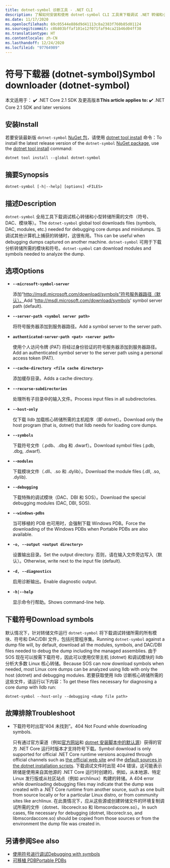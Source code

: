```yaml
---
title: dotnet-symbol 诊断工具 - .NET CLI
description: 了解如何安装和使用 dotnet-symbol CLI 工具来下载调试 .NET 转储和小型转储所需的文件。
ms.date: 11/17/2020
ms.openlocfilehash: 69c05544e886d9d41113c8a2383f760b85d01124
ms.sourcegitcommit: c0b803bffaf101e12f071faf94ca21b46d04ff30
ms.translationtype: HT
ms.contentlocale: zh-CN
ms.lasthandoff: 12/24/2020
ms.locfileid: "97764989"
---
```

# <a name="symbol-downloader-dotnet-symbol"></a><span data-ttu-id="de8a7-103">符号下载器 (dotnet-symbol)</span><span class="sxs-lookup"><span data-stu-id="de8a7-103">Symbol downloader (dotnet-symbol)</span></span>

<span data-ttu-id="de8a7-104">本文适用于： ✔️ .NET Core 2.1 SDK 及更高版本</span><span class="sxs-lookup"><span data-stu-id="de8a7-104">**This article applies to:** ✔️ .NET Core 2.1 SDK and later versions</span></span>

## <a name="install"></a><span data-ttu-id="de8a7-105">安装</span><span class="sxs-lookup"><span data-stu-id="de8a7-105">Install</span></span>

<span data-ttu-id="de8a7-106">若要安装最新版 `dotnet-symbol` [NuGet 包](https://www.nuget.org/packages/dotnet-symbol)，请使用 [dotnet tool install](../tools/dotnet-tool-install.md) 命令：</span><span class="sxs-lookup"><span data-stu-id="de8a7-106">To install the latest release version of the `dotnet-symbol` [NuGet package](https://www.nuget.org/packages/dotnet-symbol), use the [dotnet tool install](../tools/dotnet-tool-install.md) command:</span></span>

```dotnetcli
dotnet tool install --global dotnet-symbol
```

## <a name="synopsis"></a><span data-ttu-id="de8a7-107">摘要</span><span class="sxs-lookup"><span data-stu-id="de8a7-107">Synopsis</span></span>

```console
dotnet-symbol [-h|--help] [options] <FILES>
```

## <a name="description"></a><span data-ttu-id="de8a7-108">描述</span><span class="sxs-lookup"><span data-stu-id="de8a7-108">Description</span></span>

<span data-ttu-id="de8a7-109">`dotnet-symbol` 全局工具下载调试核心转储和小型转储所需的文件（符号、DAC、模块等）。</span><span class="sxs-lookup"><span data-stu-id="de8a7-109">The `dotnet-symbol` global tool downloads files (symbols, DAC, modules, etc.) needed for debugging core dumps and minidumps.</span></span> <span data-ttu-id="de8a7-110">当调试其他计算机上捕获的转储时，这很有用。</span><span class="sxs-lookup"><span data-stu-id="de8a7-110">This can be useful when debugging dumps captured on another machine.</span></span> <span data-ttu-id="de8a7-111">`dotnet-symbol` 可用于下载分析转储所需的模块和符号。</span><span class="sxs-lookup"><span data-stu-id="de8a7-111">`dotnet-symbol` can download modules and symbols needed to analyze the dump.</span></span>

## <a name="options"></a><span data-ttu-id="de8a7-112">选项</span><span class="sxs-lookup"><span data-stu-id="de8a7-112">Options</span></span>

- **`--microsoft-symbol-server`**

  <span data-ttu-id="de8a7-113">添加“http://msdl.microsoft.com/download/symbols”符号服务器路径（默认）。</span><span class="sxs-lookup"><span data-stu-id="de8a7-113">Add 'http://msdl.microsoft.com/download/symbols' symbol server path (default).</span></span>

- **`--server-path <symbol server path>`**

  <span data-ttu-id="de8a7-114">将符号服务器添加到服务器路径。</span><span class="sxs-lookup"><span data-stu-id="de8a7-114">Add a symbol server to the server path.</span></span>

- **`authenticated-server-path <pat> <server path>`**

  <span data-ttu-id="de8a7-115">使用个人访问令牌 (PAT) 将经过身份验证的符号服务器添加到服务器路径。</span><span class="sxs-lookup"><span data-stu-id="de8a7-115">Add an authenticated symbol server to the server path using a personal access token (PAT).</span></span>

- **`--cache-directory <file cache directory>`**

  <span data-ttu-id="de8a7-116">添加缓存目录。</span><span class="sxs-lookup"><span data-stu-id="de8a7-116">Adds a cache directory.</span></span>

- **`--recurse-subdirectories`**

  <span data-ttu-id="de8a7-117">处理所有子目录中的输入文件。</span><span class="sxs-lookup"><span data-stu-id="de8a7-117">Process input files in all subdirectories.</span></span>

- **`--host-only`**

  <span data-ttu-id="de8a7-118">仅下载 lldb 加载核心转储所需的主机程序（即 dotnet）。</span><span class="sxs-lookup"><span data-stu-id="de8a7-118">Download only the host program (that is, dotnet) that lldb needs for loading core dumps.</span></span>

- **`--symbols`**

  <span data-ttu-id="de8a7-119">下载符号文件（.pdb、.dbg 和 .dwarf）。</span><span class="sxs-lookup"><span data-stu-id="de8a7-119">Download symbol files (.pdb, .dbg, .dwarf).</span></span>

- **`--modules`**

  <span data-ttu-id="de8a7-120">下载模块文件（.dll、.so 和 .dylib）。</span><span class="sxs-lookup"><span data-stu-id="de8a7-120">Download the module files (.dll, .so, .dylib).</span></span>

- **`--debugging`**

  <span data-ttu-id="de8a7-121">下载特殊的调试模块（DAC、DBI 和 SOS）。</span><span class="sxs-lookup"><span data-stu-id="de8a7-121">Download the special debugging modules (DAC, DBI, SOS).</span></span>

- **`--windows-pdbs`**

  <span data-ttu-id="de8a7-122">当可移植的 PDB 也可用时，会强制下载 Windows PDB。</span><span class="sxs-lookup"><span data-stu-id="de8a7-122">Force the downloading of the Windows PDBs when Portable PDBs are also available.</span></span>

- **`-o, --output <output directory>`**

  <span data-ttu-id="de8a7-123">设置输出目录。</span><span class="sxs-lookup"><span data-stu-id="de8a7-123">Set the output directory.</span></span> <span data-ttu-id="de8a7-124">否则，请在输入文件旁边写入（默认）。</span><span class="sxs-lookup"><span data-stu-id="de8a7-124">Otherwise, write next to the input file (default).</span></span>

- **`-d, --diagnostics`**

  <span data-ttu-id="de8a7-125">启用诊断输出。</span><span class="sxs-lookup"><span data-stu-id="de8a7-125">Enable diagnostic output.</span></span>

- **`-h|--help`**

  <span data-ttu-id="de8a7-126">显示命令行帮助。</span><span class="sxs-lookup"><span data-stu-id="de8a7-126">Shows command-line help.</span></span>

## <a name="download-symbols"></a><span data-ttu-id="de8a7-127">下载符号</span><span class="sxs-lookup"><span data-stu-id="de8a7-127">Download symbols</span></span>

<span data-ttu-id="de8a7-128">默认情况下，针对转储文件运行 `dotnet-symbol` 将下载调试转储所需的所有模块、符号和 DAC/DBI 文件，包括托管程序集。</span><span class="sxs-lookup"><span data-stu-id="de8a7-128">Running `dotnet-symbol` against a dump file will, by default, download all the modules, symbols, and DAC/DBI files needed to debug the dump including the managed assemblies.</span></span> <span data-ttu-id="de8a7-129">由于 SOS 现在可以按需下载符号，因此可以使用仅带主机 (dotnet) 和调试模块的 lldb 分析大多数 Linux 核心转储。</span><span class="sxs-lookup"><span data-stu-id="de8a7-129">Because SOS can now download symbols when needed, most Linux core dumps can be analyzed using lldb with only the host (dotnet) and debugging modules.</span></span> <span data-ttu-id="de8a7-130">若要获取使用 lldb 诊断核心转储所需的这些文件，请运行以下内容：</span><span class="sxs-lookup"><span data-stu-id="de8a7-130">To get these files necessary for diagnosing a core dump with lldb run:</span></span>

```console
dotnet-symbol --host-only --debugging <dump file path>
```

## <a name="troubleshoot"></a><span data-ttu-id="de8a7-131">故障排除</span><span class="sxs-lookup"><span data-stu-id="de8a7-131">Troubleshoot</span></span>

- <span data-ttu-id="de8a7-132">下载符号时出现“404 未找到”。</span><span class="sxs-lookup"><span data-stu-id="de8a7-132">404 Not Found while downloading symbols.</span></span>

   <span data-ttu-id="de8a7-133">只有通过官方渠道（例如[官方网站](https://dotnet.microsoft.com/download/dotnet-core)和 [dotnet 安装脚本中的默认源](../tools/dotnet-install-script.md)）获得的官方 .NET Core 运行时版本才支持符号下载。</span><span class="sxs-lookup"><span data-stu-id="de8a7-133">Symbol download is only supported for official .NET Core runtime versions acquired through official channels such as [the official web site](https://dotnet.microsoft.com/download/dotnet-core) and the [default sources in the dotnet installation scripts](../tools/dotnet-install-script.md).</span></span> <span data-ttu-id="de8a7-134">下载调试文件时出现 404 错误，这可能表示转储是使用来自其他源的 .NET Core 运行时创建的，例如，从本地源、特定 Linux 发行版或从社区站点（例如 archlinux）构建的转储。</span><span class="sxs-lookup"><span data-stu-id="de8a7-134">A 404 error while downloading debugging files may indicate that the dump was created with a .NET Core runtime from another source, such as one built from source locally or for a particular Linux distro, or from community sites like archlinux.</span></span> <span data-ttu-id="de8a7-135">在此类情况下，应从这些源或创建转储文件的环境复制调试所需的文件（dotnet、libcoreclr.so 和 libmscordaccore.so）。</span><span class="sxs-lookup"><span data-stu-id="de8a7-135">In such cases, file necessary for debugging (dotnet, libcoreclr.so, and libmscordaccore.so) should be copied from those sources or from the environment the dump file was created in.</span></span>

## <a name="see-also"></a><span data-ttu-id="de8a7-136">另请参阅</span><span class="sxs-lookup"><span data-stu-id="de8a7-136">See also</span></span>

* [<span data-ttu-id="de8a7-137">使用符号进行调试</span><span class="sxs-lookup"><span data-stu-id="de8a7-137">Debugging with symbols</span></span>](/windows/win32/dxtecharts/debugging-with-symbols)
* [<span data-ttu-id="de8a7-138">可移植 PDB</span><span class="sxs-lookup"><span data-stu-id="de8a7-138">Portable PDBs</span></span>](https://github.com/dotnet/core/blob/master/Documentation/diagnostics/portable_pdb.md)
